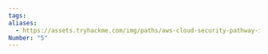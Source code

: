 ```yaml
---
tags:
aliases:
  - https://assets.tryhackme.com/img/paths/aws-cloud-security-pathway-image-rectangle.svg
Number: "5"
---
```

